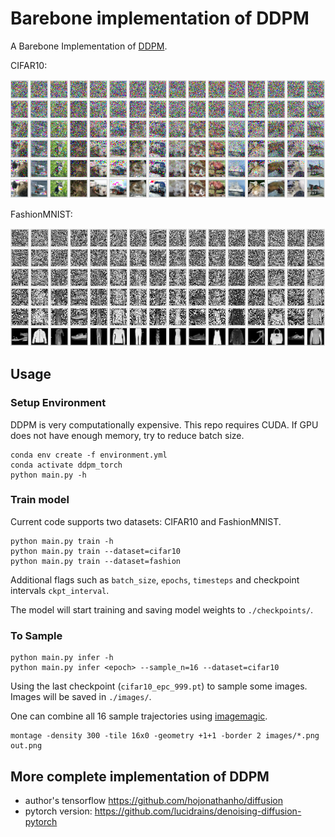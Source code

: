 # Barebone implementation of DDPM

A Barebone Implementation of [DDPM](https://arxiv.org/abs/2006.11239). 

CIFAR10:

![CIFAR10](./resources/cifar10.png)

FashionMNIST:

![FASHION](./resources/fashion.png)

## Usage

### Setup Environment

DDPM is very computationally expensive. This repo requires CUDA. 
If GPU does not have enough memory, try to reduce batch size.

```
conda env create -f environment.yml
conda activate ddpm_torch
python main.py -h
```

### Train model

Current code supports two datasets: CIFAR10 and FashionMNIST.

```
python main.py train -h
python main.py train --dataset=cifar10
python main.py train --dataset=fashion
```

Additional flags such as `batch_size`, `epochs`, `timesteps` and checkpoint intervals `ckpt_interval`.

The model will start training and saving model weights to `./checkpoints/`.


### To Sample

```
python main.py infer -h
python main.py infer <epoch> --sample_n=16 --dataset=cifar10
```

Using the last checkpoint (`cifar10_epc_999.pt`) to sample some images.
Images will be saved in `./images/`.

One can combine all 16 sample trajectories using [imagemagic](imagemagick.org).
```
montage -density 300 -tile 16x0 -geometry +1+1 -border 2 images/*.png out.png
```

## More complete implementation of DDPM

* author's tensorflow https://github.com/hojonathanho/diffusion
* pytorch version: https://github.com/lucidrains/denoising-diffusion-pytorch
